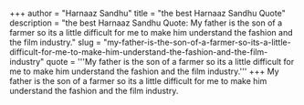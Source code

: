 +++
author = "Harnaaz Sandhu"
title = "the best Harnaaz Sandhu Quote"
description = "the best Harnaaz Sandhu Quote: My father is the son of a farmer so its a little difficult for me to make him understand the fashion and the film industry."
slug = "my-father-is-the-son-of-a-farmer-so-its-a-little-difficult-for-me-to-make-him-understand-the-fashion-and-the-film-industry"
quote = '''My father is the son of a farmer so its a little difficult for me to make him understand the fashion and the film industry.'''
+++
My father is the son of a farmer so its a little difficult for me to make him understand the fashion and the film industry.
